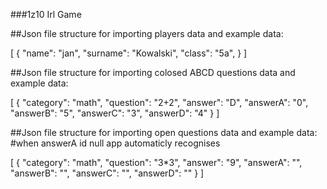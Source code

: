 ###1z10 Irl Game



##Json file structure for importing players data and example data:

[
    {
        "name": "jan",
        "surname": "Kowalski",
        "class": "5a",
    }
]


##Json file structure for importing colosed ABCD questions data and example data:

[
    {
        "category": "math",
        "question": "2+2",
        "answer": "D",
        "answerA": "0",
        "answerB": "5",
        "answerC": "3",
        "answerD": "4"
    }
]


##Json file structure for importing open questions data and example data:
#when answerA id null app automaticly recognises

[
    {
        "category": "math",
        "question": "3*3",
        "answer": "9",
        "answerA": "",
        "answerB": "",
        "answerC": "",
        "answerD": ""
    }
]